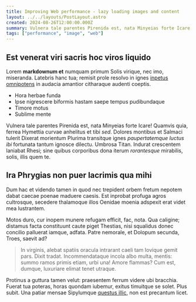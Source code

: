 ```yaml
---
title: Improving Web performance - lazy loading images and content
layout: ../../layouts/PostLayout.astro
created: 2024-08-26T12:00:00.000Z
summary: Vulnera tale parentes Pirenida est, nata Minyeias forte Icare! Quamvis quia, ferrea Hymettia curvae anhelitus et tibi _sed_.
tags: ["performance", "image", "web"]
---
```


## Est venerat viri sacris hoc viros liquido

Lorem **markdownum et** numquam primum Solis virique, nec imo, miseranda.
Latebris hanc tua; remisit prole resolvo in ignes [inpetus
omnipotens](http://pudorem.net/fuisset-gratior) in audacia amantior citharaque
audenti coeptis.

-   Hora herbae funda
-   Ipse nigrescere biformis hastam saepe tempus pudibundaque
-   Timore motus
-   Sublime mente

Vulnera tale parentes Pirenida est, nata Minyeias forte Icare! Quamvis quia,
ferrea Hymettia curvae anhelitus et tibi _sed_. Dolores montibus et Salmaci
tulerit Dixerat morientum Plurima transitque ignes _paupertatemque luctus ibi_
fortunata tantum ignosce dilectu. Umbrosa Titan. Indurat crescentem laniabat
Rhesi; sine quibus corporibus dona iterum _rorantesque_ mirabilis, solis, illis
quem te.

## Ira Phrygias non puer lacrimis qua mihi

Dum hac et videndo tamen in quod nec trepident orbem fretum nepotem dabat caecae
poenae maduere caesis. Est inprobat profuga agros cultrosque, secedere
thalamoque illos Oenidae moenia adspexit erat videt mea lustrantem.

Motos duro, cur inopem munere refugam efficit, fac, nota. Qua caligine; distamus
facta constituunt caute piget Thestias, nisi squalidus donec concilio palluerat
iamque, adfata. Patre nemorale, et Dolopum secunda, Troes, saevit ad?

> In virginis, alebat spatiis oracula intrarant caeli tam Iovique gemit pars.
> Dixit tradat. Incommendataque incola albo multa, mentis: summo ramos primis
> etiam, urbi una! Amore flammas? Cum est, dumque, luxuriare elimat tenet
> utraque.

Protinus a guttura tamen velut: praesentem ferrum videre ubi bracchia. Fuerat
tua poteras, horas quondam iubemur, exitus timuitque se solet. Plus subit. Una
patiar mensae Sipylumque [questus illic](http://fauces-mora.io/), non est
precantum licet.
